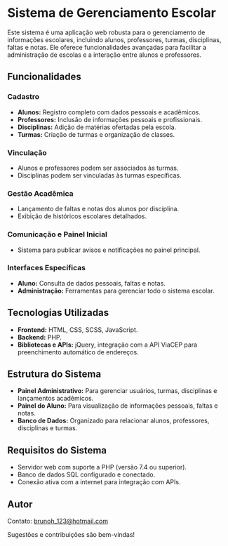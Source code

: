 # Sistema de Gerenciamento Escolar

Este sistema é uma aplicação web robusta para o gerenciamento de informações escolares, incluindo alunos, professores, turmas, disciplinas, faltas e notas. Ele oferece funcionalidades avançadas para facilitar a administração de escolas e a interação entre alunos e professores.

## Funcionalidades

### Cadastro
- **Alunos:** Registro completo com dados pessoais e acadêmicos.
- **Professores:** Inclusão de informações pessoais e profissionais.
- **Disciplinas:** Adição de matérias ofertadas pela escola.
- **Turmas:** Criação de turmas e organização de classes.

### Vinculação

- Alunos e professores podem ser associados às turmas.
- Disciplinas podem ser vinculadas às turmas específicas.

### Gestão Acadêmica
- Lançamento de faltas e notas dos alunos por disciplina.
- Exibição de históricos escolares detalhados.

### Comunicação e Painel Inicial
- Sistema para publicar avisos e notificações no painel principal.

### Interfaces Específicas
- **Aluno:** Consulta de dados pessoais, faltas e notas.
- **Administração:** Ferramentas para gerenciar todo o sistema escolar.

## Tecnologias Utilizadas
- **Frontend:** HTML, CSS, SCSS, JavaScript.
- **Backend:** PHP.
- **Bibliotecas e APIs:** jQuery, integração com a API ViaCEP para preenchimento automático de endereços.

## Estrutura do Sistema
- **Painel Administrativo:** Para gerenciar usuários, turmas, disciplinas e lançamentos acadêmicos.
- **Painel do Aluno:** Para visualização de informações pessoais, faltas e notas.
- **Banco de Dados:** Organizado para relacionar alunos, professores, disciplinas e turmas.

## Requisitos do Sistema
- Servidor web com suporte a PHP (versão 7.4 ou superior).
- Banco de dados SQL configurado e conectado.
- Conexão ativa com a internet para integração com APIs.

## Autor
Contato: brunoh_123@hotmail.com

Sugestões e contribuições são bem-vindas!